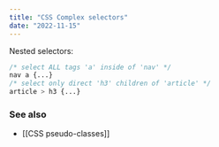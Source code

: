 ```yaml
---
title: "CSS Complex selectors"
date: "2022-11-15"
---
```


Nested selectors:
```CSS
/* select ALL tags 'a' inside of 'nav' */
nav a {...}
/* select only direct 'h3' children of 'article' */
article > h3 {...}
```

### See also
- [[CSS pseudo-classes]]